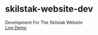 # skilstak-website-dev
Development For The Skilstak Website   
[Live Demo](http://tslnc04.github.io/skilstak-website-dev)
